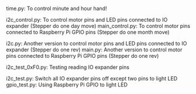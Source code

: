 time.py:	To control minute and hour hand!

i2c_control.py:		To control motor pins and LED pins connected to IO expander (Stepper do one day move)
main_control.py:	To control motor pins connected to Raspberry Pi GPIO pins (Stepper do one month move)


i2c.py:		Another version to control motor pins and LED pins connected to IO expander (Stepper do one rev)
main.py:	Another version to control motor pins connected to Raspberry Pi GPIO pins (Stepper do one rev)

i2c_test_0xF0.py:	Testing reading IO expander pins

i2c_test.py:	Switch all IO expander pins off except two pins to light LED
gpio_test.py:	Using Raspberry Pi GPIO to light LED
